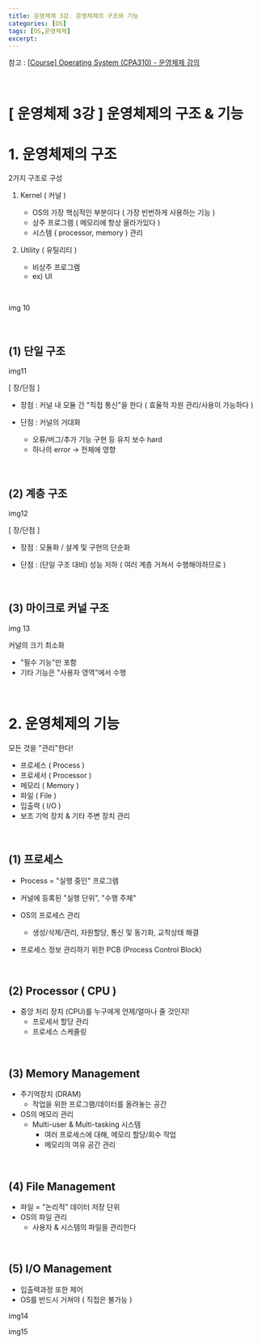 ```yaml
---
title: 운영체제 3강. 운영체제의 구조와 기능
categories: [OS]
tags: [OS,운영체제]
excerpt: 
---
```


참고 : [[Course\] Operating System (CPA310) - 운영체제 강의](https://www.youtube.com/playlist?list=PLBrGAFAIyf5rby7QylRc6JxU5lzQ9c4tN)

<br>

# [ 운영체제 3강 ] 운영체제의 구조 & 기능

# 1. 운영체제의 구조 

2가지 구조로 구성

1. Kernel ( 커널 )
   - OS의 가장 핵심적인 부분이다 ( 가장 빈번하게 사용하는 기능 )
   - 상주 프로그램 ( 메모리에 항상 올라가있다 )
   - 시스템 ( processor, memory ) 관리

2. Utility ( 유틸리티 )
   - 비상주 프로그램
   - ex) UI

<br>

img 10

<br>

## (1) 단일 구조

img11

[ 장/단점 ]

- 장점 : 커널 내 모듈 간 "직접 통신"을 한다 ( 효율적 자원 관리/사용이 가능하다 )

- 단점 : 커널의 거대화
  - 오류/버그/추가 기능 구현 등 유지 보수 hard
  - 하나의 error -> 전체에 영향

<br>

## (2) 계층 구조

img12

[ 장/단점 ]

- 장점 : 모듈화 / 설계 및 구현의 단순화

- 단점 : (단일 구조 대비) 성능 저하 ( 여러 계층 거쳐서 수행해야하므로 )

<br>

## (3) 마이크로 커널 구조

img 13

커널의 크기 최소화

- "필수 기능"만 포함
- 기타 기능은 "사용자 영역"에서 수행

<br>

# 2. 운영체제의 기능

모든 것을 "관리"한다!

- 프로세스 ( Process )
- 프로세서 ( Processor )
- 메모리 ( Memory )
- 파일 ( File )
- 입출력 ( I/O )
- 보조 기억 장치 & 기타 주변 장치 관리

<br>

## (1) 프로세스

- Process = "실행 중인" 프로그램

- 커널에 등록된 "실행 단위", "수행 주체"
- OS의 프로세스 관리
  - 생성/삭제/관리, 자원할당, 통신 및 동기화, 교착상태 해결
- 프로세스 정보 관리하기 위한 PCB (Process Control Block)

<br>

## (2) Processor ( CPU )

- 중앙 처리 장치 (CPU)를 누구에게 언제/얼마나 줄 것인지!
  - 프로세서 할당 관리
  - 프로세스 스케줄링

<br>

## (3) Memory Management

- 주기억장치 (DRAM)
  - 작업을 위한 프로그램/데이터를 올려놓는 공간
- OS의 메모리 관리
  - Multi-user & Multi-tasking 시스템
    - 여러 프로세스에 대해, 메모리 할당/회수 작업
    - 메모리의 여유 공간 관리

<br>

## (4) File Management

- 파일 = "논리적" 데이터 저장 단위
- OS의 파일 관리
  - 사용자 & 시스템의 파일을 관리한다

<br>

## (5) I/O Management

- 입출력과정 또한 제어
- OS를 반드시 거쳐야 ( 직접은 불가능 )

img14

img15

<br>


